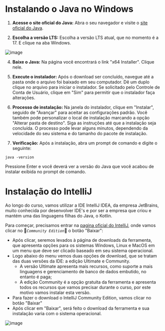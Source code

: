 
# Instalando o Java no Windows

1. **Acesse o site oficial do Java:** Abra o seu navegador e visite o [site oficial do Java](https://www.oracle.com/in/java/technologies/downloads/#jdk21-windows).

2. **Escolha a versão LTS:** Escolha a versão LTS atual, que no momento é a 17. E clique na aba Windows.
   
  ![image](https://github.com/SkiereszDiego/Java-Caldeira-Online/blob/main/aula01/javawin.png?raw=true)
   
4. **Baixe o Java:** Na página você encontrará o link "x64 Installer". Clique nele.

6. **Execute o instalador:** Após o download ser concluído, navegue até a pasta onde o arquivo foi baixado em seu computador. Dê um duplo clique no arquivo para iniciar o instalador. Se solicitado pelo Controle de Conta de Usuário, clique em "Sim" para permitir que o instalador faça alterações.

7. **Processo de instalação:** Na janela do instalador, clique em "Instalar", seguido de "Avançar" para aceitar as configurações padrão. Você também pode personalizar o local de instalação marcando a opção "Alterar pasta de destino". Siga as instruções até que a instalação seja concluída. O processo pode levar alguns minutos, dependendo da velocidade do seu sistema e do tamanho do pacote de instalação.

8. **Verificação:** Após a instalação, abra um prompt de comando e digite o seguinte:
```
java -version
```
Pressione Enter e você deverá ver a versão do Java que você acabou de instalar exibida no prompt de comando.

# Instalação do IntelliJ
Ao longo do curso, vamos utilizar a IDE IntelliJ IDEA, da empresa JetBrains, muito conhecida por desenvolver IDE's e por ser a empresa que criou e mantém uma das linguagens filhas do Java, o Kotlin.

Para começar, precisamos entrar na [pagina oficial do IntelliJ](https://www.jetbrains.com/idea/download/?section=windows), onde vamos clicar no 🚨_`Community Edition`_🚨 o botão "Baixar": 
- Após clicar, seremos levados à página de downloads da ferramenta, que apresenta opções para os sistemas Windows, Linux e MacOS em um menu que deve ser clicado baseado em seu sistema operacional.
- Logo abaixo do menu vemos duas opções de download, que se tratam das duas versões da IDE: a edição Ultimate e Community.
  - A versão Ultimate apresenta mais recursos, como suporte a mais linguagens e gerenciamento de banco de dados embutido, no entanto é paga;
  - A edição Community é a opção gratuita da ferramenta e apresenta todos os recursos que vamos precisar durante o curso, por este motivo vamos instalar esta versão.
- Para fazer o download o IntelliJ Community Edition, vamos clicar no botão "Baixar"
- Após clicar em "Baixar", será feito o download da ferramenta e sua instalação varia com o sistema operacional.
  
![image](https://github.com/SkiereszDiego/Java-Caldeira-Online/blob/main/aula01/inteliJ.png?raw=true)
